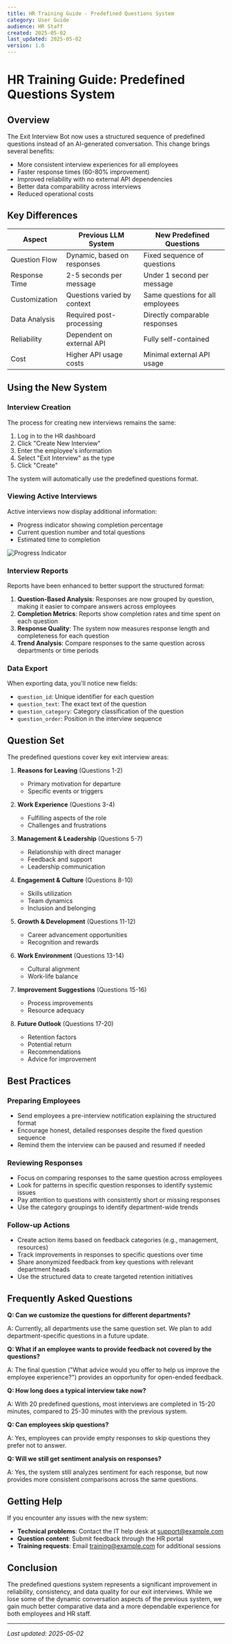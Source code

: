 ```yaml
---
title: HR Training Guide - Predefined Questions System
category: User Guide
audience: HR Staff
created: 2025-05-02
last_updated: 2025-05-02
version: 1.0
---
```


# HR Training Guide: Predefined Questions System

## Overview

The Exit Interview Bot now uses a structured sequence of predefined questions instead of an AI-generated conversation. This change brings several benefits:

- More consistent interview experiences for all employees
- Faster response times (60-80% improvement)
- Improved reliability with no external API dependencies
- Better data comparability across interviews
- Reduced operational costs

## Key Differences

| Aspect | Previous LLM System | New Predefined Questions |
|--------|---------------------|--------------------------|
| Question Flow | Dynamic, based on responses | Fixed sequence of questions |
| Response Time | 2-5 seconds per message | Under 1 second per message |
| Customization | Questions varied by context | Same questions for all employees |
| Data Analysis | Required post-processing | Directly comparable responses |
| Reliability | Dependent on external API | Fully self-contained |
| Cost | Higher API usage costs | Minimal external API usage |

## Using the New System

### Interview Creation

The process for creating new interviews remains the same:

1. Log in to the HR dashboard
2. Click "Create New Interview"
3. Enter the employee's information
4. Select "Exit Interview" as the type
5. Click "Create"

The system will automatically use the predefined questions format.

### Viewing Active Interviews

Active interviews now display additional information:

- Progress indicator showing completion percentage
- Current question number and total questions
- Estimated time to completion

![Progress Indicator](https://placehold.co/600x200/1E40AF/FFFFFF?text=Progress+Indicator+Example)

### Interview Reports

Reports have been enhanced to better support the structured format:

1. **Question-Based Analysis**: Responses are now grouped by question, making it easier to compare answers across employees
2. **Completion Metrics**: Reports show completion rates and time spent on each question
3. **Response Quality**: The system now measures response length and completeness for each question
4. **Trend Analysis**: Compare responses to the same question across departments or time periods

### Data Export

When exporting data, you'll notice new fields:

- `question_id`: Unique identifier for each question
- `question_text`: The exact text of the question
- `question_category`: Category classification of the question
- `question_order`: Position in the interview sequence

## Question Set

The predefined questions cover key exit interview areas:

1. **Reasons for Leaving** (Questions 1-2)
   - Primary motivation for departure
   - Specific events or triggers

2. **Work Experience** (Questions 3-4)
   - Fulfilling aspects of the role
   - Challenges and frustrations

3. **Management & Leadership** (Questions 5-7)
   - Relationship with direct manager
   - Feedback and support
   - Leadership communication

4. **Engagement & Culture** (Questions 8-10)
   - Skills utilization
   - Team dynamics
   - Inclusion and belonging

5. **Growth & Development** (Questions 11-12)
   - Career advancement opportunities
   - Recognition and rewards

6. **Work Environment** (Questions 13-14)
   - Cultural alignment
   - Work-life balance

7. **Improvement Suggestions** (Questions 15-16)
   - Process improvements
   - Resource adequacy

8. **Future Outlook** (Questions 17-20)
   - Retention factors
   - Potential return
   - Recommendations
   - Advice for improvement

## Best Practices

### Preparing Employees

- Send employees a pre-interview notification explaining the structured format
- Encourage honest, detailed responses despite the fixed question sequence
- Remind them the interview can be paused and resumed if needed

### Reviewing Responses

- Focus on comparing responses to the same question across employees
- Look for patterns in specific question responses to identify systemic issues
- Pay attention to questions with consistently short or missing responses
- Use the category groupings to identify department-wide trends

### Follow-up Actions

- Create action items based on feedback categories (e.g., management, resources)
- Track improvements in responses to specific questions over time
- Share anonymized feedback from key questions with relevant department heads
- Use the structured data to create targeted retention initiatives

## Frequently Asked Questions

**Q: Can we customize the questions for different departments?**

A: Currently, all departments use the same question set. We plan to add department-specific questions in a future update.

**Q: What if an employee wants to provide feedback not covered by the questions?**

A: The final question ("What advice would you offer to help us improve the employee experience?") provides an opportunity for open-ended feedback.

**Q: How long does a typical interview take now?**

A: With 20 predefined questions, most interviews are completed in 15-20 minutes, compared to 25-30 minutes with the previous system.

**Q: Can employees skip questions?**

A: Yes, employees can provide empty responses to skip questions they prefer not to answer.

**Q: Will we still get sentiment analysis on responses?**

A: Yes, the system still analyzes sentiment for each response, but now provides more consistent comparisons across the same questions.

## Getting Help

If you encounter any issues with the new system:

- **Technical problems**: Contact the IT help desk at support@example.com
- **Question content**: Submit feedback through the HR portal
- **Training requests**: Email training@example.com for additional sessions

## Conclusion

The predefined questions system represents a significant improvement in reliability, consistency, and data quality for our exit interviews. While we lose some of the dynamic conversation aspects of the previous system, we gain much better comparative data and a more dependable experience for both employees and HR staff.

---

*Last updated: 2025-05-02* 